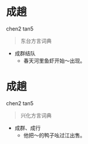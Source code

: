 # 成趟
chen2 tan5
> 东台方言词典
- 成群结队
  - 春天河里鱼虾开始～出现。

# 成趟
chen2 tan5
> 兴化方言词典
- 成群、成行
  - 他把～的鸭子吆过江出售。
